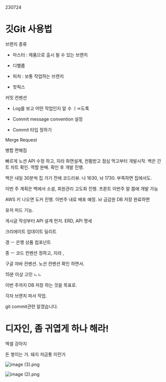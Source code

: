 230724

# 깃Git 사용법





브랜치 종류

- 마스터 : 제품으로 출시 될 수 있는 브랜치

- 디벨롭

- 피처 : 보통 작업하는 브렌치

- 핫픽스



커밋 컨벤션

- Log를 보고 어떤 작업인지 알 수 ㅣㅆ도록

- Commit message convention 설정

- Commit 타입 정하기



Merge Request

병합 편해짐





빠르게 노션 API 수정 하고,
지라
화면설계, 컨펌받고 점심 먹고부터 개발시작. 백은 간트 차트 확인. 역할 분배. 확인 후 개발 진행.

백은 내일 30분씩 집 가기 전에 코드리뷰. 나 1630, 놔 1730. 부족하면 집에서도.

이번 주 계획은 백에서 소셜, 회원관리 고도화 진행. 프론트 이번주 말 쯤에 개발 가능

AWS 키 나오면 도커 진행. 이번주 내로 배포 예정. 놔 금감원 DB 저장 완료하면

유저 피드 기능.



게시글 작성부터 API  설계 먼저. ERD, API 명세

크리에이트 업데이트 딜리트 

경 ㅡ 은행 상품 컴포넌트

종 ㅡ 코드 컨벤션 정하고, 지라 ,

구글 자바 컨벤션. 노션 컨벤션 확인 하면서.

15분 이상 고민 ㄴㄴ

이번 주까지 DB 저장 하는 것을 목표로.

각자 브랜치 파서 작업.

git commit관련 알겠습니다.



# 디자인, 좀 귀엽게 하나 해라!

엑셀 강아지

돈 쌓이는 거. 돼지 저금통 이런거

![image (3).png](C:\Users\SSAFY\Downloads\image%20(3).png)

![image (2).png](C:\Users\SSAFY\Downloads\image%20(2).png)




